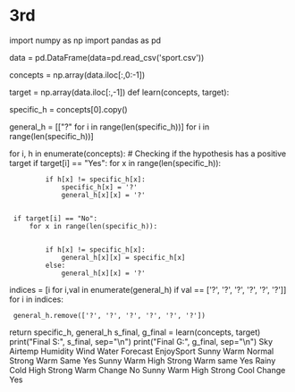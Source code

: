 # 3rd
import numpy as np
import pandas as pd

data = pd.DataFrame(data=pd.read_csv('sport.csv'))

concepts = np.array(data.iloc[:,0:-1])

target = np.array(data.iloc[:,-1])
def learn(concepts, target):
 
 
 specific_h = concepts[0].copy()
 

 general_h = [["?" for i in range(len(specific_h))] for i in range(len(specific_h))]
 

 for i, h in enumerate(concepts):
        # Checking if the hypothesis has a positive target
     if target[i] == "Yes":
         for x in range(len(specific_h)):
 
 
             if h[x] != specific_h[x]:
                 specific_h[x] = '?'
                 general_h[x][x] = '?'
 
 
     if target[i] == "No":
         for x in range(len(specific_h)):
 
 
             if h[x] != specific_h[x]:
                 general_h[x][x] = specific_h[x]
             else:
                 general_h[x][x] = '?'
 
 
 indices = [i for i,val in enumerate(general_h) if val == ['?', '?', '?', '?', '?', '?']]
 for i in indices:

     general_h.remove(['?', '?', '?', '?', '?', '?'])
 
 
 return specific_h, general_h
s_final, g_final = learn(concepts, target)
print("Final S:", s_final, sep="\n")
print("Final G:", g_final, sep="\n")
Sky	Airtemp	Humidity	Wind	Water	Forecast	EnjoySport
Sunny	Warm	Normal	Strong	Warm	Same	Yes
Sunny	Warm	High	Strong	Warm	same	Yes
Rainy	Cold	High	Strong	Warm	Change	No
Sunny	Warm	High	Strong	Cool	Change	Yes
